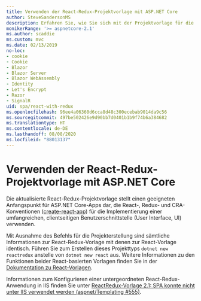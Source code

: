 ```yaml
---
title: Verwenden der React-Redux-Projektvorlage mit ASP.NET Core
author: SteveSandersonMS
description: Erfahren Sie, wie Sie sich mit der Projektvorlage für die Einzelseitenanwendung (Single-Page Application, SPA) von ASP.NET Core für React-Redux und create-react-app vertraut machen.
monikerRange: '>= aspnetcore-2.1'
ms.author: scaddie
ms.custom: mvc
ms.date: 02/13/2019
no-loc:
- cookie
- Cookie
- Blazor
- Blazor Server
- Blazor WebAssembly
- Identity
- Let's Encrypt
- Razor
- SignalR
uid: spa/react-with-redux
ms.openlocfilehash: 96ee4a06360d6cca8d48c300ecebab9014da9c56
ms.sourcegitcommit: 497be502426e9d90bb7d0401b1b9f74b6a384682
ms.translationtype: HT
ms.contentlocale: de-DE
ms.lasthandoff: 08/08/2020
ms.locfileid: "88013137"
---
```

# <a name="use-the-react-with-redux-project-template-with-aspnet-core"></a>Verwenden der React-Redux-Projektvorlage mit ASP.NET Core

Die aktualisierte React-Redux-Projektvorlage stellt einen geeigneten Anfangspunkt für ASP.NET Core-Apps dar, die React-, Redux- und CRA-Konventionen ([create-react-app](https://github.com/facebookincubator/create-react-app)) für die Implementierung einer umfangreichen, clientseitigen Benutzerschnittstelle (User Interface, UI) verwenden.

Mit Ausnahme des Befehls für die Projekterstellung sind sämtliche Informationen zur React-Redux-Vorlage mit denen zur React-Vorlage identisch. Führen Sie zum Erstellen dieses Projekttyps `dotnet new reactredux` anstelle von `dotnet new react` aus. Weitere Informationen zu den Funktionen beider React-basierten Vorlagen finden Sie in der [Dokumentation zu React-Vorlagen](xref:spa/react).

Informationen zum Konfigurieren einer untergeordneten React-Redux-Anwendung in IIS finden Sie unter [ReactRedux-Vorlage 2.1: SPA konnte nicht unter IIS verwendet werden (aspnet/Templating &num;555)](https://github.com/aspnet/Templating/issues/555).
